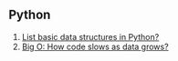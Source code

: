 ## Python

1. [List basic data structures in Python?](https://github.com/rajdyp/rajdyp.github.io/blob/master/flashcards/python/answers/basic_datastructures.md)
1. [Big O: How code slows as data grows?](https://www.youtube.com/watch?v=duvZ-2UK0fc)
